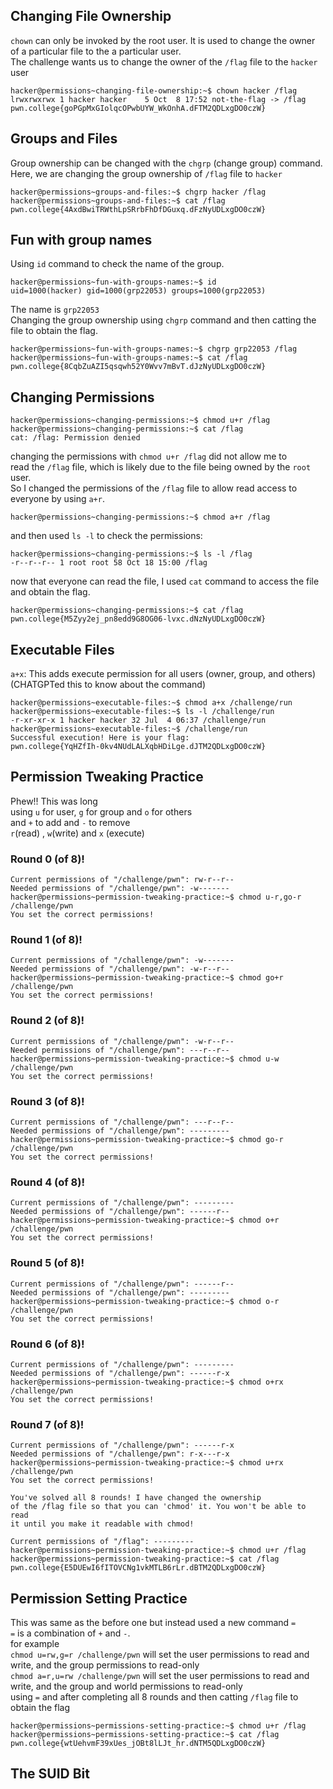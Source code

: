 ## Changing File Ownership
`chown` can only be invoked by the root user. It is used to change the owner of a particular file to the a particular user. <br>
 The challenge wants us to change the owner of the `/flag` file to the `hacker` user
```
hacker@permissions~changing-file-ownership:~$ chown hacker /flag 
lrwxrwxrwx 1 hacker hacker    5 Oct  8 17:52 not-the-flag -> /flag 
pwn.college{goPGpMxGIolqcOPwbUYW_WkOnhA.dFTM2QDLxgDO0czW}
```

## Groups and Files
Group ownership can be changed with the `chgrp` (change group) command. <br>
Here, we are changing the group ownership of  `/flag` file to `hacker`
```
hacker@permissions~groups-and-files:~$ chgrp hacker /flag
hacker@permissions~groups-and-files:~$ cat /flag
pwn.college{4AxdBwiTRWthLpSRrbFhDfDGuxq.dFzNyUDLxgDO0czW}
```

## Fun with group names
Using `id` command to check the name of the group.
```
hacker@permissions~fun-with-groups-names:~$ id
uid=1000(hacker) gid=1000(grp22053) groups=1000(grp22053)
```
The name is `grp22053` <br>
Changing the group ownership using `chgrp` command and then catting the file to obtain the flag.
```
hacker@permissions~fun-with-groups-names:~$ chgrp grp22053 /flag
hacker@permissions~fun-with-groups-names:~$ cat /flag
pwn.college{8CqbZuAZI5qsqwh52Y0Wvv7mBvT.dJzNyUDLxgDO0czW}
```

## Changing Permissions
```
hacker@permissions~changing-permissions:~$ chmod u+r /flag
hacker@permissions~changing-permissions:~$ cat /flag
cat: /flag: Permission denied
```
changing the permissions with `chmod u+r /flag` did not allow me to <br>
read the `/flag` file, which is likely due to the file being owned by the `root` user. <br>
So I changed the permissions of the `/flag` file to allow read access to everyone by using `a+r`. 
```
hacker@permissions~changing-permissions:~$ chmod a+r /flag
```
and then used `ls -l` to check the permissions:
```
hacker@permissions~changing-permissions:~$ ls -l /flag
-r--r--r-- 1 root root 58 Oct 18 15:00 /flag
```
now that everyone can read the file, I used `cat` command to access the file and obtain the flag.
```
hacker@permissions~changing-permissions:~$ cat /flag
pwn.college{M5Zyy2ej_pn8edd9G8OG06-lvxc.dNzNyUDLxgDO0czW}
```

## Executable Files
`a+x`: This adds execute permission for all users (owner, group, and others) (CHATGPTed this to know about the command)
```
hacker@permissions~executable-files:~$ chmod a+x /challenge/run
hacker@permissions~executable-files:~$ ls -l /challenge/run
-r-xr-xr-x 1 hacker hacker 32 Jul  4 06:37 /challenge/run
hacker@permissions~executable-files:~$ /challenge/run
Successful execution! Here is your flag:
pwn.college{YqHZfIh-0kv4NUdLALXqbHDiLge.dJTM2QDLxgDO0czW}
```

## Permission Tweaking Practice
Phew!! This was long <br>
using `u` for user, `g` for group and `o` for others <br>
and `+` to add and `-` to remove <br>
`r`(read) , `w`(write) and `x` (execute)
### Round 0 (of 8)!
```
Current permissions of "/challenge/pwn": rw-r--r--
Needed permissions of "/challenge/pwn": -w-------
hacker@permissions~permission-tweaking-practice:~$ chmod u-r,go-r /challenge/pwn
You set the correct permissions!
```
### Round 1 (of 8)!
```
Current permissions of "/challenge/pwn": -w-------
Needed permissions of "/challenge/pwn": -w-r--r--
hacker@permissions~permission-tweaking-practice:~$ chmod go+r /challenge/pwn
You set the correct permissions!
```
### Round 2 (of 8)!
```
Current permissions of "/challenge/pwn": -w-r--r--
Needed permissions of "/challenge/pwn": ---r--r--
hacker@permissions~permission-tweaking-practice:~$ chmod u-w /challenge/pwn
You set the correct permissions!
```
### Round 3 (of 8)! 
```
Current permissions of "/challenge/pwn": ---r--r--
Needed permissions of "/challenge/pwn": ---------
hacker@permissions~permission-tweaking-practice:~$ chmod go-r /challenge/pwn
You set the correct permissions!
```
### Round 4 (of 8)!
```
Current permissions of "/challenge/pwn": ---------
Needed permissions of "/challenge/pwn": ------r--
hacker@permissions~permission-tweaking-practice:~$ chmod o+r /challenge/pwn
You set the correct permissions!
```
### Round 5 (of 8)!
```
Current permissions of "/challenge/pwn": ------r--
Needed permissions of "/challenge/pwn": ---------
hacker@permissions~permission-tweaking-practice:~$ chmod o-r /challenge/pwn
You set the correct permissions!
```
### Round 6 (of 8)!
```
Current permissions of "/challenge/pwn": ---------
Needed permissions of "/challenge/pwn": ------r-x
hacker@permissions~permission-tweaking-practice:~$ chmod o+rx /challenge/pwn
You set the correct permissions!
```
### Round 7 (of 8)!
```
Current permissions of "/challenge/pwn": ------r-x
Needed permissions of "/challenge/pwn": r-x---r-x
hacker@permissions~permission-tweaking-practice:~$ chmod u+rx /challenge/pwn
You set the correct permissions!
```
```
You've solved all 8 rounds! I have changed the ownership
of the /flag file so that you can 'chmod' it. You won't be able to read
it until you make it readable with chmod!
```
```
Current permissions of "/flag": ---------
hacker@permissions~permission-tweaking-practice:~$ chmod u+r /flag
hacker@permissions~permission-tweaking-practice:~$ cat /flag
pwn.college{E5DUEwI6fITOVCNg1vkMTLB6rLr.dBTM2QDLxgDO0czW}
```

## Permission Setting Practice
This was same as the before one but instead used a new command `=` <br>
`=` is a combination of `+` and `-`. <br>
for example <br>
`chmod u=rw,g=r /challenge/pwn` will set the user permissions to read and write, and the group permissions to read-only <br>
`chmod a=r,u=rw /challenge/pwn` will set the user permissions to read and write, and the group and world permissions to read-only <br>
using `=` and after completing all 8 rounds and then catting `/flag` file to obtain the flag 
```
hacker@permissions~permissions-setting-practice:~$ chmod u+r /flag
hacker@permissions~permissions-setting-practice:~$ cat /flag
pwn.college{wtUehvmF39xUes_jOBt8lLJt_hr.dNTM5QDLxgDO0czW}
```

## The SUID Bit












